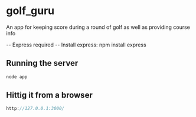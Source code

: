 # golf_guru
An app for keeping score during a round of golf as well as providing course info

-- Express required --
Install express: npm install express

## Running the server
```javascript
node app
```

## Hittig it from a browser
```javascript
http://127.0.0.1:3000/
```

